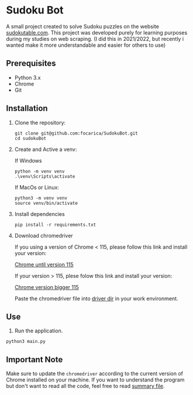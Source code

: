 # Sudoku Bot

A small project created to solve Sudoku puzzles on the website [sudokutable.com](https://sudokutable.com). This project was developed purely for learning purposes during my studies on web scraping. (I did this in 2021/2022, but recently i wanted make it more understandable and easier for others to use)

## Prerequisites
* Python 3.x
* Chrome
* Git

## Installation 
1. Clone the repository:
    ```        
    git clone git@github.com:focarica/SudokuBot.git
    cd sudokuBot
    ```

2. Create and Active a venv:

    If Windows
    ```
    python -m venv venv
    .\venv\Scripts\activate
    ```

    If MacOs or Linux:
    ```
    python3 -m venv venv
    source venv/bin/activate
    ```

3. Install dependencies
    ```
    pip install -r requirements.txt
    ```

4. Download chromedriver

    If you using a version of Chrome < 115, please follow this link and install your version:

    [Chrome until version 115](https://developer.chrome.com/docs/chromedriver/downloads)

    If your version > 115, plese folow this link and install your version:

    [Chrome version bigger 115](https://googlechromelabs.github.io/chrome-for-testing/)

    Paste the chromedriver file into [driver dir](https://github.com/focarica/SudokuBot/tree/main/driver) in your work environment.

## Use

1. Run the application.

```
python3 main.py
```


## Important Note

Make sure to update the `chromedriver` according to the current version of Chrome installed on your machine. If you want to understand the program but don't want to read all the code, feel free to read [summary file](https://github.com/focarica/SudokuBot/blob/main/summary.md).
